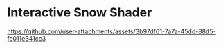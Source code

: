 # Interactive Snow Shader

https://github.com/user-attachments/assets/3b97df61-7a7a-45dd-88d5-fc011e341cc3

